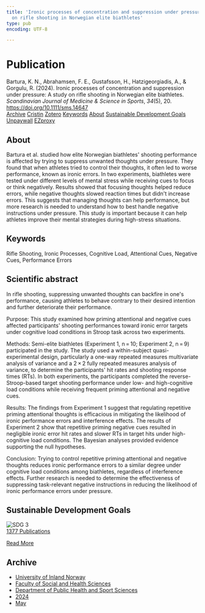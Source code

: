 ```yaml
---
title: 'Ironic processes of concentration and suppression under pressure: A study
  on rifle shooting in Norwegian elite biathletes'
type: pub
encoding: UTF-8

---
```

<h1>Publication</h1>
<article id="csl-bib-container-7C8Q87N5" class="csl-bib-container">
  <div class="csl-bib-body"> <div class="csl-entry">Bartura, K. N., Abrahamsen, F. E., Gustafsson, H., Hatzigeorgiadis, A., &#38; Gorgulu, R. (2024). Ironic processes of concentration and suppression under pressure: A study on rifle shooting in Norwegian elite biathletes. <i>Scandinavian Journal of Medicine &#38; Science in Sports</i>, <i>34</i>(5), 20. <a href="https://doi.org/10.1111/sms.14647">https://doi.org/10.1111/sms.14647</a></div> </div>
  <div class="csl-bib-buttons">
    <a href="#taxonomy-article-7C8Q87N5" alt="archive" class="csl-bib-button">Archive</a>
    <a href="https://app.cristin.no/results/show.jsf?id=2268656" alt="Cristin" class="csl-bib-button">Cristin</a>
    <a href="http://zotero.org/groups/5881554/items/7C8Q87N5" alt="Zotero" class="csl-bib-button">Zotero</a>
    <a href="#keywords-article-7C8Q87N5" alt="keywords" class="csl-bib-button">Keywords</a>
    <a href="#about-article-7C8Q87N5" alt="about_pub" class="csl-bib-button">About</a>
    <a href="#sdg-article-7C8Q87N5" alt="sdg" class="csl-bib-button">Sustainable Development Goals</a>
    <a href="https://onlinelibrary.wiley.com/doi/pdfdirect/10.1111/sms.14647" alt="Unpaywall" class="csl-bib-button">Unpaywall</a>
    <a href="https://onlinelibrary.wiley.com/doi/pdfdirect/10.1111/sms.14647" alt="EZproxy" class="csl-bib-button">EZproxy</a>
  </div>
  <div id="csl-bib-meta-container-7C8Q87N5"></div>
</article>
<div id="csl-bib-meta-7C8Q87N5" class="csl-bib-meta">
  <article id="about-article-7C8Q87N5" class="about_pub-article">
    <h1>About</h1>
    Bartura et al. studied how elite Norwegian biathletes' shooting performance is affected by trying to suppress unwanted thoughts under pressure. They found that when athletes tried to control their thoughts, it often led to worse performance, known as ironic errors. In two experiments, biathletes were tested under different levels of mental stress while receiving cues to focus or think negatively. Results showed that focusing thoughts helped reduce errors, while negative thoughts slowed reaction times but didn't increase errors. This suggests that managing thoughts can help performance, but more research is needed to understand how to best handle negative instructions under pressure. This study is important because it can help athletes improve their mental strategies during high-stress situations.
  </article>
  <article id="keywords-article-7C8Q87N5" class="keywords-article">
    <h1>Keywords</h1>
    Rifle Shooting, Ironic Processes, Cognitive Load, Attentional Cues, Negative Cues, Performance Errors
  </article>
  <article id="abstract-article-7C8Q87N5" class="abstract-article">
    <h1>Scientific abstract</h1>
    In rifle shooting, suppressing unwanted thoughts can backfire in one's performance, causing athletes to behave contrary to their desired intention and further deteriorate their performance. 
 
Purpose: This study examined how priming attentional and negative cues affected participants' shooting performances toward ironic error targets under cognitive load conditions in Stroop task across two experiments. 
 
Methods: Semi-elite biathletes (Experiment 1, n = 10; Experiment 2, n = 9) participated in the study. The study used a within-subject quasi-experimental design, particularly a one-way repeated measures multivariate analysis of variance and a 2 × 2 fully repeated measures analysis of variance, to determine the participants' hit rates and shooting response times (RTs). In both experiments, the participants completed the reverse-Stroop-based target shooting performance under low- and high-cognitive load conditions while receiving frequent priming attentional and negative cues. 
 
Results: The findings from Experiment 1 suggest that regulating repetitive priming attentional thoughts is efficacious in mitigating the likelihood of ironic performance errors and interference effects. The results of Experiment 2 show that repetitive priming negative cues resulted in negligible ironic error hit rates and slower RTs in target hits under high-cognitive load conditions. The Bayesian analyses provided evidence supporting the null hypotheses. 
 
Conclusion: Trying to control repetitive priming attentional and negative thoughts reduces ironic performance errors to a similar degree under cognitive load conditions among biathletes, regardless of interference effects. Further research is needed to determine the effectiveness of suppressing task-relevant negative instructions in reducing the likelihood of ironic performance errors under pressure.
  </article>
  <article id="sdg-article-7C8Q87N5" class="sdg-article">
    <h1>Sustainable Development Goals</h1>
    <div class="sdg-container"><div id="sdg3" class="sdg">
        <img src="{{< params subfolder >}}images/sdg/sdg03_en.png" class="image" alt="SDG 3">
        <div class="sdg-overlay">
          <a href="{{< params subfolder >}}en/archive/?sdg=3#archive" class="sdg-publication-count"><span>1377</span> Publications</a>
          <p><a href="https://sdgs.un.org/goals/goal3" class="sdg-read-more">Read More</a></p>
        </div>
      </div></div>
  </article>
  <article id="taxonomy-article-7C8Q87N5" class="taxonomy-article">
    <h1>Archive</h1>
    <ul>
      <li><a href="{{< params subfolder >}}en/archive/?key=3DCRN523">University of Inland Norway</a></li>
      <li><a href="{{< params subfolder >}}en/archive/?key=IDKFS3MX">Faculty of Social and Health Sciences</a></li>
      <li><a href="{{< params subfolder >}}en/archive/?key=FJXE3Z8X">Department of Public Health and Sport Sciences</a></li>
      <li><a href="{{< params subfolder >}}en/archive/?key=DLUBDP8T">2024</a></li>
      <li><a href="{{< params subfolder >}}en/archive/?key=MLDFMPSM">May</a></li>
    </ul>
  </article>
</div>
